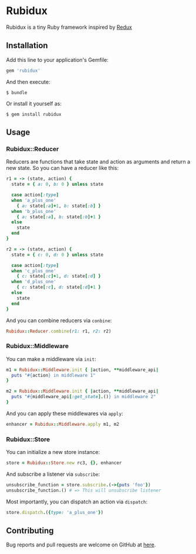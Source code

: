 # Rubidux

Rubidux is a tiny Ruby framework inspired by [Redux](https://github.com/reactjs/redux)

## Installation

Add this line to your application's Gemfile:

```ruby
gem 'rubidux'
```

And then execute:

    $ bundle

Or install it yourself as:

    $ gem install rubidux

## Usage

### Rubidux::Reducer
Reducers are functions that take state and action as arguments and return a new state. So you can have a reducer like this:

```ruby
r1 = -> (state, action) {
  state = { a: 0, b: 0 } unless state

  case action[:type]
  when 'a_plus_one'
    { a: state[:a]+1, b: state[:b] }
  when 'b_plus_one'
    { a: state[:a], b: state[:b]+1 }
  else
    state
  end
}

r2 = -> (state, action) {
  state = { c: 0, d: 0 } unless state

  case action[:type]
  when 'c_plus_one'
    { c: state[:c]+1, d: state[:d] }
  when 'd_plus_one'
    { c: state[:c], d: state[:d]+1 }
  else
    state
  end
}
```

And you can combine reducers via `conbine`:

```ruby
Rubidux::Reducer.combine(r1: r1, r2: r2)
```

### Rubidux::Middleware
You can make a middleware via `init`:

```ruby
m1 = Rubidux::Middleware.init { |action, **middleware_api|
  puts "#{action} in middleware 1" 
}

m2 = Rubidux::Middleware.init { |action, **middleware_api|
  puts "#{middleware_api[:get_state].()} in middleware 2"
}
```

And you can apply these middlewares via `apply`:

```ruby
enhancer = Rubidux::Middleware.apply m1, m2
```

### Rubidux::Store

You can initialize a new store instance:

```ruby
store = Rubidux::Store.new rc3, {}, enhancer
```

And subscribe a listener via `subscribe`:

```ruby
unsubscribe_function = store.subscribe.(->{puts 'foo'})
unsubscribe_function.() # => This will unsubscribe listener
```

Most importantly, you can dispatch an action via `dispatch`:

```ruby
store.dispatch.({type: 'a_plus_one'})
```

## Contributing

Bug reports and pull requests are welcome on GitHub at [here](https://github.com/davidjuin0519/rubidux).
